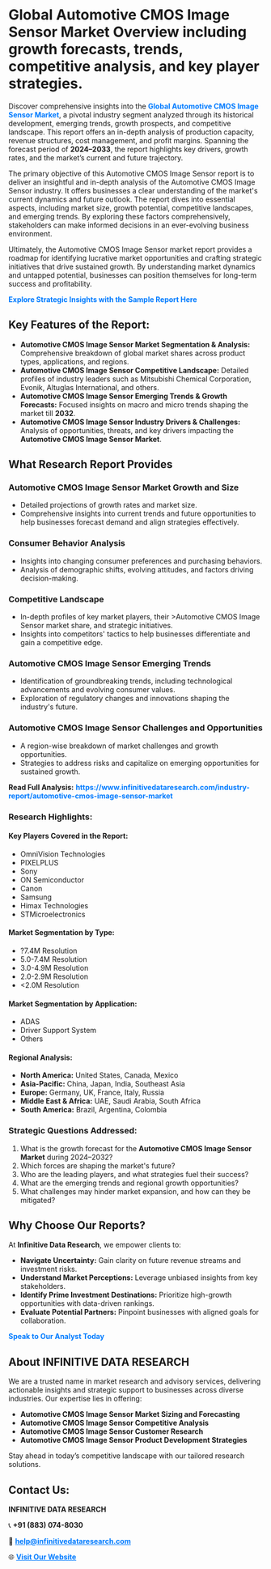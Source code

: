 <h1>Global Automotive CMOS Image Sensor Market Overview including growth forecasts, trends, competitive analysis, and key player strategies.</h1>
<p>
Discover comprehensive insights into the 
<a href="https://www.infinitivedataresearch.com/industry-report/automotive-cmos-image-sensor-market" rel="dofollow" style="color: #007BFF; text-decoration: none;"><strong>Global Automotive CMOS Image Sensor Market</strong></a>, a pivotal industry segment analyzed through its historical development, emerging trends, growth prospects, and competitive landscape. This report offers an in-depth analysis of production capacity, revenue structures, cost management, and profit margins. Spanning the forecast period of <strong>2024–2033</strong>, the report highlights key drivers, growth rates, and the market’s current and future trajectory.
</p>
<p>
The primary objective of this Automotive CMOS Image Sensor report is to deliver an insightful and in-depth analysis of the Automotive CMOS Image Sensor industry. It offers businesses a clear understanding of the market's current dynamics and future outlook. The report dives into essential aspects, including market size, growth potential, competitive landscapes, and emerging trends. By exploring these factors comprehensively, stakeholders can make informed decisions in an ever-evolving business environment.
</p>
<p>
Ultimately, the Automotive CMOS Image Sensor market report provides a roadmap for identifying lucrative market opportunities and crafting strategic initiatives that drive sustained growth. By understanding market dynamics and untapped potential, businesses can position themselves for long-term success and profitability.
</p>
<p>
<a href="https://www.infinitivedataresearch.com/request-sample/reportId=106618" style="color: #007BFF; text-decoration: none;"><strong>Explore Strategic Insights with the Sample Report Here</strong></a>
</p>

<h2>Key Features of the Report:</h2>
<ul>
<li><strong>Automotive CMOS Image Sensor Market Segmentation & Analysis:</strong> Comprehensive breakdown of global market shares across product types, applications, and regions.</li>
<li><strong>Automotive CMOS Image Sensor Competitive Landscape:</strong> Detailed profiles of industry leaders such as Mitsubishi Chemical Corporation, Evonik, Altuglas International, and others.</li>
<li><strong>Automotive CMOS Image Sensor Emerging Trends & Growth Forecasts:</strong> Focused insights on macro and micro trends shaping the market till <strong>2032</strong>.</li>
<li><strong>Automotive CMOS Image Sensor Industry Drivers & Challenges:</strong> Analysis of opportunities, threats, and key drivers impacting the <strong>Automotive CMOS Image Sensor Market</strong>.</li>
</ul>

<h2>What Research Report Provides</h2>
<h3>Automotive CMOS Image Sensor Market Growth and Size</h3>
<ul>
<li>Detailed projections of growth rates and market size.</li>
<li>Comprehensive insights into current trends and future opportunities to help businesses forecast demand and align strategies effectively.</li>
</ul>

<h3>Consumer Behavior Analysis</h3>
<ul>
<li>Insights into changing consumer preferences and purchasing behaviors.</li>
<li>Analysis of demographic shifts, evolving attitudes, and factors driving decision-making.</li>
</ul>

<h3>Competitive Landscape</h3>
<ul>
<li>In-depth profiles of key market players, their >Automotive CMOS Image Sensor market share, and strategic initiatives.</li>
<li>Insights into competitors' tactics to help businesses differentiate and gain a competitive edge.</li>
</ul>

<h3>Automotive CMOS Image Sensor Emerging Trends</h3>
<ul>
<li>Identification of groundbreaking trends, including technological advancements and evolving consumer values.</li>
<li>Exploration of regulatory changes and innovations shaping the industry's future.</li>
</ul>

<h3>Automotive CMOS Image Sensor Challenges and Opportunities</h3>
<ul>
<li>A region-wise breakdown of market challenges and growth opportunities.</li>
<li>Strategies to address risks and capitalize on emerging opportunities for sustained growth.</li>
</ul>
<p><strong>Read Full Analysis:</strong> <a href="https://www.infinitivedataresearch.com/industry-report/automotive-cmos-image-sensor-market" rel="dofollow" style="color: #007BFF; text-decoration: none;"><strong>https://www.infinitivedataresearch.com/industry-report/automotive-cmos-image-sensor-market</strong></a></p>
<h3>Research Highlights:</h3>
<h4>Key Players Covered in the Report:</h4>
<ul><li>OmniVision Technologies</li><li>PIXELPLUS</li><li>Sony</li><li>ON Semiconductor</li><li>Canon</li><li>Samsung</li><li>Himax Technologies</li><li>STMicroelectronics</li></ul>
<h4>Market Segmentation by Type:</h4>
<ul><li>?7.4M Resolution</li><li>5.0-7.4M Resolution</li><li>3.0-4.9M Resolution</li><li>2.0-2.9M Resolution</li><li>&lt;2.0M Resolution</li></ul>
<h4>Market Segmentation by Application:</h4>
<ul><li>ADAS</li><li>Driver Support System</li><li>Others</li></ul>

<h4>Regional Analysis:</h4>
<ul>
<li><strong>North America:</strong> United States, Canada, Mexico</li>
<li><strong>Asia-Pacific:</strong> China, Japan, India, Southeast Asia</li>
<li><strong>Europe:</strong> Germany, UK, France, Italy, Russia</li>
<li><strong>Middle East & Africa:</strong> UAE, Saudi Arabia, South Africa</li>
<li><strong>South America:</strong> Brazil, Argentina, Colombia</li>
</ul>

<h3>Strategic Questions Addressed:</h3>
<ol>
<li>What is the growth forecast for the <strong>Automotive CMOS Image Sensor Market</strong> during 2024–2032?</li>
<li>Which forces are shaping the market's future?</li>
<li>Who are the leading players, and what strategies fuel their success?</li>
<li>What are the emerging trends and regional growth opportunities?</li>
<li>What challenges may hinder market expansion, and how can they be mitigated?</li>
</ol>

<h2>Why Choose Our Reports?</h2>
<p>At <strong>Infinitive Data Research</strong>, we empower clients to:</p>
<ul>
<li><strong>Navigate Uncertainty:</strong> Gain clarity on future revenue streams and investment risks.</li>
<li><strong>Understand Market Perceptions:</strong> Leverage unbiased insights from key stakeholders.</li>
<li><strong>Identify Prime Investment Destinations:</strong> Prioritize high-growth opportunities with data-driven rankings.</li>
<li><strong>Evaluate Potential Partners:</strong> Pinpoint businesses with aligned goals for collaboration.</li>
</ul>
<p><a href="https://www.infinitivedataresearch.com/industry-report/automotive-cmos-image-sensor-market" rel="dofollow" style="color: #007BFF; text-decoration: none;"><strong>Speak to Our Analyst Today</strong></a></p>

<h2>About INFINITIVE DATA RESEARCH</h2>
<p>We are a trusted name in market research and advisory services, delivering actionable insights and strategic support to businesses across diverse industries. Our expertise lies in offering:</p>
<ul>
<li><strong>Automotive CMOS Image Sensor Market Sizing and Forecasting</strong></li>
<li><strong>Automotive CMOS Image Sensor Competitive Analysis</strong></li>
<li><strong>Automotive CMOS Image Sensor Customer Research</strong></li>
<li><strong>Automotive CMOS Image Sensor Product Development Strategies</strong></li>
</ul>
<p>Stay ahead in today’s competitive landscape with our tailored research solutions.</p>

<h2>Contact Us:</h2>
<p><strong>INFINITIVE DATA RESEARCH</strong></p>
<p>📞 <strong>+91 (883) 074-8030</strong></p>
<p>📧 <strong><a href="mailto:help@infinitivedataresearch.com" style="color: #007BFF;">help@infinitivedataresearch.com</a></strong></p>
<p>🌐 <strong><a href="https://www.infinitivedataresearch.com" rel="dofollow" style="color: #007BFF;">Visit Our Website</a></strong></p>